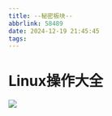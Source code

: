 ```yaml
---
title: --秘密板块--
abbrlink: 58489
date: 2024-12-19 21:45:45
tags:
---
```

 # **Linux操作大全**
 
 


![](./0_秘密板块.md/god.jpg)